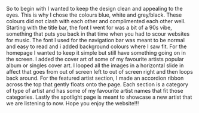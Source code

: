 So to begin with I wanted to keep the design clean and appealing to the eyes. 
This is why I chose the colours blue, white and grey/black. These colours did not 
clash with each other and complimented each other well.
Starting with the title bar, the font I went for was a bit of a 90s vibe, something that puts
you back in that time when you had to scour websites for music. The font I used for the navigation bar was meant to
be normal and easy to read and i added background colours where I saw fit. For the homepage I wanted
to keep it simple but still have something going on in the screen. I added the cover art
of some of my favourite artists popular album or singles cover art. I looped all the images in 
a horizontal slide in affect that goes from out of screen left to out of screen right and then 
loops back around. For the featured artist section, I made an accordion ribbon across the top that gently floats onto
the page. Each section is a category of type of artist and has some of my favourite artist names that fit those categories.
Lastly the spotlight page is meant to showcase a new artist that we are listening to now. Hope you enjoy the website!!!
